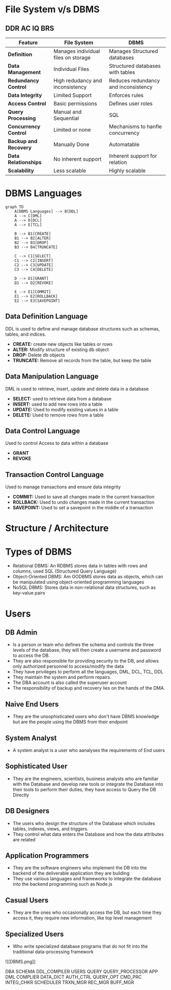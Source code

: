 # File System v/s DBMS
## DDR AC IQ BRS

| Feature                 | File System                         | DBMS                                 |
| ----------------------- | ----------------------------------- | ------------------------------------ |
| **Definition**          | Manages individual files on storage | Manages Structured databases         |
| **Data Management**     | Individual Files                    | Structured databases with tables     |
| **Redundancy Control**  | High redudancy and inconsistency    | Reduces redundancy and inconsistency |
| **Data Integrity**      | Limited Support                     | Enforces rules                       |
| **Access Control**      | Basic permissions                   | Defines user roles                   |
| **Query Processing**    | Manual and Sequential               | SQL                                  |
| **Concurrency Control** | Limited or none                     | Mechanisms to hanfle concurrency     |
| **Backup and Recovery** | Manually Done                       | Automatable                          |
| **Data Relationships**  | No inherent support                 | Inherent support for relation        |
| **Scalability**         | Less scalable                       | Highly scalable                      |

# DBMS Languages

```mermaid
graph TD
    A[DBMS Languages] --> B[DDL]
    A --> C[DML]
    A --> D[DCL]
    A --> E[TCL]

    B --> B1[CREATE]
    B1 --> B2[ALTER]
    B2 --> B3[DROP]
    B3 --> B4[TRUNCATE]

    C --> C1[SELECT]
    C1 --> C2[INSERT]
    C2 --> C3[UPDATE]
    C3 --> C4[DELETE]

    D --> D1[GRANT]
    D1 --> D2[REVOKE]

    E --> E1[COMMIT]
    E1 --> E2[ROLLBACK]
    E2 --> E3[SAVEPOINT]
```
## Data Definition Language
DDL is used to define and manage database structures such as schemas, tables, and indices.
- **CREATE:** create new objects like tables or rows
- **ALTER:** Modify structure of existing db object
- **DROP:** Delete db objects
- **TRUNCATE:** Remove all records from the table, but keep the table

## Data Manipulation Language
DML is used to retrieve, insert, update and delete data in a database
- **SELECT:** used to retrieve data from a database
- **INSERT:** used to add new rows into a table
- **UPDATE:** Used to modify existing values in a table
- **DELETE:** Used to remove rows from a table

## Data Control Language
Used to control Access to data within a database
- **GRANT**
- **REVOKE**

## Transaction Control Language
Used to manage transactions and ensure data integrity
- **COMMIT:** Used to save all changes made in the current transaction
- **ROLLBACK:** Used to undo changes made in the current transaction
- **SAVEPOINT:** Used to set a savepoint in the middle of a transaction


# Structure / Architecture

# Types of DBMS
- Relational DBMS: An RDBMS stores data in tables with rows and columns, used SQL (Structured Query Language)
- Object-Oriented DBMS: Am OODBMS stores data as objects, which can be manipulated using object-oriented programming languages
- NoSQL DBMS: Stores data in non-relational data structures, such as key-value pairs
# Users
## DB Admin
- Is a person or team who defines the schema and controls the three levels of the database, they will then create a username and password to access the DB.
- They are also responsible for providing security to the DB, and allows only authorized personnel to access/modify the data
- They have privileges to perform all the languages, DML, DCL, TCL, DDL
- They maintain the system and perform repairs.
- The DBA account is also called the superuser account
- The responsibility of backup and recovery lies on the hands of the DMA.
## Naive End Users
- They are the unsophisticated users who don't have DBMS knowledge but are the people using the DBMS from their endpoint
## System Analyst
- A system analyst is a user who aanalyses the requirements of End users

## Sophisticated User
- They are the engineers, scientists, business analysts who are familiar with the Database and develop new tools or integrate the Database into their tools to perform their duties, they have access to Query the DB Directly

## DB Designers
- The users who design the structure of the Database which includes tables, indexes, views, and triggers.
- They control what data enters the Database and how the data attributes are related

## Application Programmers
- They are the software engineers who implement the DB into the backend of the deliverable application they are building
- They use various languages and frameworks to integrate the database into the backend programming such as Node.js

## Casual Users
- They are the ones who occasionally access the DB, but each time they access it, they require new information, like top level management

## Specialized Users
- Who write specialized database programs that do not fit into the traditional data-processing framework

![[DBMS.png]]

DBA SCHEMA DDL_COMPILER 
USERS QUERY QUERY_PROCESSOR 
APP DML COMPLIER
DATA_DICT    AUTH_CTRL
QUERY_OPT     CMD_PRC    INTEG_CHKR
SCHEDULER     TRXN_MGR
REC_MGR    BUFF_MGR
